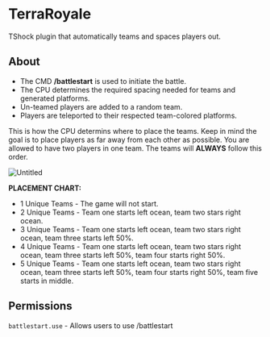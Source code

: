 # TerraRoyale
TShock plugin that automatically teams and spaces players out.

## About
- The CMD **/battlestart** is used to initiate the battle.
- The CPU determines the required spacing needed for teams and generated platforms.
- Un-teamed players are added to a random team.
- Players are teleported to their respected team-colored platforms.

This is how the CPU determins where to place the teams. Keep in mind the goal is to place players as far away from each other as possible. You are allowed to have two players in one team. The teams will **ALWAYS** follow this order.

![Untitled](https://user-images.githubusercontent.com/33048298/146626369-3d07c1aa-fb27-4105-a0e8-dd550d5c1a3e.png)

**PLACEMENT CHART:**
- 1 Unique Teams - The game will not start.
- 2 Unique Teams - Team one starts left ocean, team two stars right ocean.
- 3 Unique Teams - Team one starts left ocean, team two stars right ocean, team three starts left 50%.
- 4 Unique Teams - Team one starts left ocean, team two stars right ocean, team three starts left 50%, team four starts right 50%.
- 5 Unique Teams - Team one starts left ocean, team two stars right ocean, team three starts left 50%, team four starts right 50%, team five starts in middle.

## Permissions
``battlestart.use`` - Allows users to use /battlestart
